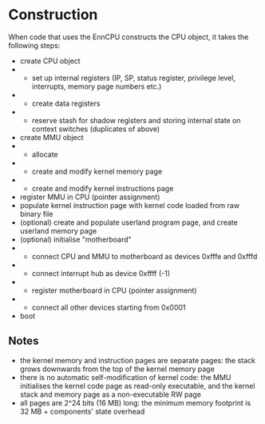 # Construction

When code that uses the EnnCPU constructs the CPU object, it takes the following steps:

- create CPU object
- - set up internal registers (IP, SP, status register, privilege level, interrupts, memory page numbers etc.)
- - create data registers
- - reserve stash for shadow registers and storing internal state on context switches (duplicates of above)
- create MMU object
- - allocate 
- - create and modify kernel memory page
- - create and modify kernel instructions page
- register MMU in CPU (pointer assignment)
- populate kernel instruction page with kernel code loaded from raw binary file
- (optional) create and populate userland program page, and create userland memory page
- (optional) initialise "motherboard"
- - connect CPU and MMU to motherboard as devices 0xfffe and 0xfffd
- - connect interrupt hub as device 0xffff (-1)
- - register motherboard in CPU (pointer assignment)
- - connect all other devices starting from 0x0001
- boot

## Notes

- the kernel memory and instruction pages are separate pages: the stack grows downwards from the top of the kernel memory page
- there is no automatic self-modification of kernel code: the MMU initialises the kernel code page as read-only executable, and the kernel stack and memory page as a non-executable RW page
- all pages are 2^24 bits (16 MB) long: the minimum memory footprint is 32 MB + components' state overhead
